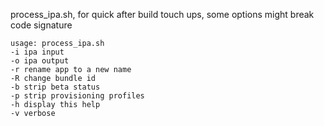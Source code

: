 process_ipa.sh, for quick after build touch ups, some options might break code signature
```
usage: process_ipa.sh
-i ipa input
-o ipa output
-r rename app to a new name
-R change bundle id
-b strip beta status
-p strip provisioning profiles
-h display this help
-v verbose
```

